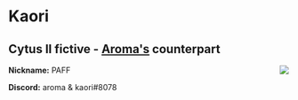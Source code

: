 # Kaori
## Cytus II fictive - [Aroma's](/dossier/members/aroma.html) counterpart
<img align="right" src="https://i.imgur.com/vj6xE3V.jpg">

**Nickname:** PAFF

**Discord:** aroma & kaori#8078
